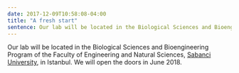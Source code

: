 ```yaml
---
date: 2017-12-09T10:58:08-04:00
title: "A fresh start"
sentence: Our lab will be located in the Biological Sciences and Bioengineering Program of the Faculty of Engineering and Natural Sciences, Sabanci University, in Istanbul. We will open the doors in June 2018.
---
```


Our lab will be located in the Biological Sciences and Bioengineering Program of the Faculty of Engineering and Natural Sciences, [Sabanci University](http://sabanciuniv.edu), in Istanbul. We will open the doors in June 2018.